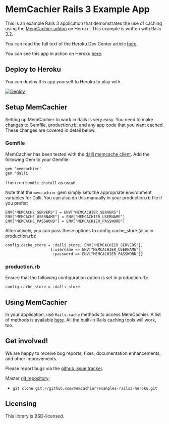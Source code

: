 # MemCachier Rails 3 Example App

This is an example Rails 3 application that demonstrates the use of
caching using the [MemCachier
addon](http://addons.heroku.com/memcachier) on Heroku. This example is
written with Rails 3.2.

You can read the full text of the Heroku Dev Center article
[here](http://devcenter.heroku.com/articles/building-a-rails-3-application-with-the-memcache-addon).

You can see this app in action on Heroku
[here](http://memcachier-examples-rails3.herokuapp.com/).

## Deploy to Heroku

You can deploy this app yourself to Heroku to play with.

[![Deploy](https://www.herokucdn.com/deploy/button.png)](https://heroku.com/deploy)

## Setup MemCachier

Setting up MemCachier to work in Rails is very easy. You need to make
changes to Gemfile, production.rb, and any app code that you want
cached. These changes are covered in detail below.

### Gemfile

MemCachier has been tested with the [dalli memcache
client](https://github.com/mperham/dalli). Add the following Gem to
your Gemfile:

~~~~ .ruby
gem 'memcachier'
gem 'dalli'
~~~~

Then run `bundle install` as usual.

Note that the `memcachier` gem simply sets the appropriate environment
variables for Dalli. You can also do this manually in your
production.rb file if you prefer:

~~~~ .ruby
ENV["MEMCACHE_SERVERS"] = ENV["MEMCACHIER_SERVERS"]
ENV["MEMCACHE_USERNAME"] = ENV["MEMCACHIER_USERNAME"]
ENV["MEMCACHE_PASSWORD"] = ENV["MEMCACHIER_PASSWORD"]
~~~~

Alternatively, you can pass these options to config.cache_store (also
in production.rb):

~~~~ .ruby
config.cache_store = :dalli_store, ENV["MEMCACHIER_SERVERS"],
                    {:username => ENV["MEMCACHIER_USERNAME"],
                     :password => ENV["MEMCACHIER_PASSWORD"]}
~~~~

### production.rb

Ensure that the following configuration option is set in production.rb:

~~~~ .ruby
config.cache_store = :dalli_store
~~~~

## Using MemCachier

In your application, use `Rails.cache` methods to access MemCachier.
A list of methods is available
[here](http://api.rubyonrails.org/classes/ActiveSupport/Cache/Store.html).
All the built-in Rails caching tools will work, too.

## Get involved!

We are happy to receive bug reports, fixes, documentation enhancements,
and other improvements.

Please report bugs via the
[github issue tracker](http://github.com/memcachier/examples-rails3-heroku/issues).

Master [git repository](http://github.com/memcachier/examples-rails3-heroku):

* `git clone git://github.com/memcachier/examples-rails3-heroku.git` 

## Licensing

This library is BSD-licensed.

